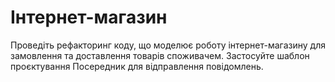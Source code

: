# Інтернет-магазин

Проведіть рефакторинг коду, що моделює роботу інтернет-магазину 
для замовлення та доставлення товарів споживачем. 
Застосуйте шаблон проєктування Посередник для відправлення повідомлень.
